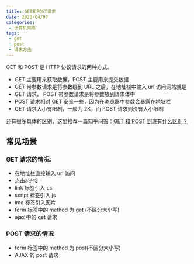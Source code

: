 ```yaml
---
title: GET和POST请求
date: 2023/04/07
categories:
 - 计算机网络
tags:
 - get
 - post
 - 请求方法
---
```


GET 和 POST 是 HTTP 协议请求的两种方式。

- GET 主要用来获取数据，POST 主要用来提交数据
- GET 带参数请求是将参数缀到 URL 之后，在地址栏中输入 url 访问网站就是 
- GET 请求， POST 带参数请求是将参数放到请求体中
- POST 请求相对 GET 安全一些，因为在浏览器中参数会暴露在地址栏 
- GET 请求大小有限制，一般为 2K，而 POST 请求则没有大小限制

还有很多具体的区别，这里推荐一篇知乎问答：[GET 和 POST 到底有什么区别？](https://www.zhihu.com/question/28586791)
 
## 常见场景

### GET 请求的情况:

- 在地址栏直接输入 url 访问 
- 点击a链接
- link 标签引入 cs
- script 标签引入 js
- img 标签引入图片
- form 标签中的 method 为 get (不区分大小写) 
- ajax 中的 get 请求

### POST 请求的情况

- form 标签中的 method 为 post(不区分大小写)
- AJAX 的 post 请求